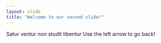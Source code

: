 ```yaml
---
layout: slide
title: "Welcome to our second slide!"
---
```

Satur ventur non studit libentur
Use the left arrow to go back!


